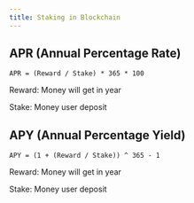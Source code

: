 ```yaml
---
title: Staking in Blockchain
---
```


## APR (Annual Percentage Rate)

```
APR = (Reward / Stake) * 365 * 100
```

Reward: Money will get in year

Stake: Money user deposit

## APY (Annual Percentage Yield)

```
APY = (1 + (Reward / Stake)) ^ 365 - 1
```

Reward: Money will get in year

Stake: Money user deposit
